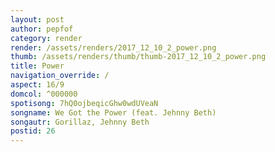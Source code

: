 ```yaml
---
layout: post
author: pepfof
category: render
render: /assets/renders/2017_12_10_2_power.png
thumb: /assets/renders/thumb/thumb-2017_12_10_2_power.png
title: Power
navigation_override: /
aspect: 16/9
domcol: ^000000
spotisong: 7hQ0ojbeqicGhw0wdUVeaN
songname: We Got the Power (feat. Jehnny Beth)
songautr: Gorillaz, Jehnny Beth
postid: 26
---
```


<!--USER BEGIN 1-->

<!--USER END 1-->

<!--more-->
<!--USER BEGIN 2-->

<!--USER END 2-->

